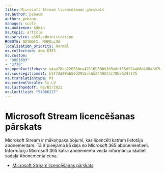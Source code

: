 ```yaml
---
title: Microsoft Stream licencēšanas pārskats
ms.author: pebaum
author: pebaum
manager: scotv
ms.audience: Admin
ms.topic: article
ms.service: o365-administration
ROBOTS: NOINDEX, NOFOLLOW
localization_priority: Normal
ms.collection: Adm_O365
ms.custom:
- "9001693"
- "3770"
ms.openlocfilehash: e4aa70aa22696bea42516b698d109a0c115d024468d4d8ab070b9c337c3e91fe
ms.sourcegitcommit: b5f7da89a650d2915dc652449623c78be6247175
ms.translationtype: MT
ms.contentlocale: lv-LV
ms.lasthandoff: 08/05/2021
ms.locfileid: "54066227"
---
```

# <a name="microsoft-stream-licensing-overview"></a>Microsoft Stream licencēšanas pārskats

Microsoft Stream ir mākoņpakalpojumi, kas licencēti katram lietotāja abonementam. Tā ir pieejama kā daļa no Microsoft 365 abonementiem. Informāciju Microsoft 365 katra abonementa veida informāciju skatiet sadaļā Abonementa cena.

- [Microsoft Stream licencēšanas pārskats](https://docs.microsoft.com/stream/license-overview)